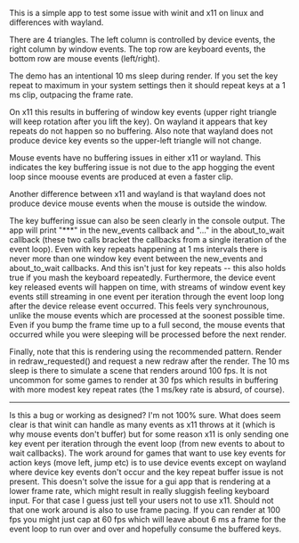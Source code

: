 This is a simple app to test some issue with winit and x11 on linux and differences with wayland.

There are 4 triangles. The left column is controlled by device events, the right column by window events. The top row are keyboard events, the bottom row are mouse events (left/right).

The demo has an intentional 10 ms sleep during render. If you set the key repeat to maximum in your system settings then it should repeat keys at a 1 ms clip, outpacing the frame rate.

On x11 this results in buffering of window key events (upper right triangle will keep rotation after you lift the key). On wayland it appears that key repeats do not happen so no buffering. Also note that wayland does not produce device key events so the upper-left triangle will not change.

Mouse events have no buffering issues in either x11 or wayland. This indicates the key buffering issue is not due to the app hogging the event loop since moouse events are produced at even a faster clip.

Another difference between x11 and wayland is that wayland does not produce device mouse events when the mouse is outside the window.

The key buffering issue can also be seen clearly in the console output. The app will print "***" in the new_events callback and "..." in the about_to_wait callback (these two calls bracket the callbacks from a single iteration of the event loop). Even with key repeats happening at 1 ms intervals there is never more than one window key event between the new_events and about_to_wait callbacks. And this isn't just for key repeats -- this also holds true if you mash the keyboard repeatedly. Furthermore, the device event key released events will happen on time, with streams of window event key events still streaming in one event per iteration through the event loop long after the device release event occurred. This feels very synchrounous, unlike the mouse events which are processed at the soonest possible time. Even if you bump the frame time up to a full second, the mouse events that occurred while you were sleeping will be processed before the next render.

Finally, note that this is rendering using the recommended pattern. Render in redraw_requested() and request a new redraw after the render. The 10 ms sleep is there to simulate a scene that renders around 100 fps. It is not uncommon for some games to render at 30 fps which results in buffering with more modest key repeat rates (the 1 ms/key rate is absurd, of course).

---

Is this a bug or working as designed? I'm not 100% sure. What does seem clear is that winit can handle as many events as x11 throws at it (which is why mouse events don't buffer) but for some reason x11 is only sending one key event per iteration through the event loop (from new events to about to wait callbacks). The work around for games that want to use key events for action keys (move left, jump etc) is to use device events except on wayland where device key events don't occur and the key repeat buffer issue is not present. This doesn't solve the issue for a gui app that is rendering at a lower frame rate, which might result in really sluggish feeling keyboard input. For that case I guess just tell your users not to use x11. Should not that one work around is also to use frame pacing. If you can render at 100 fps you might just cap at 60 fps which will leave about 6 ms a frame for the event loop to run over and over and hopefully consume the buffered keys.
